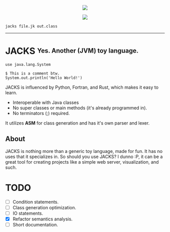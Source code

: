 <p align="center">
  <img src="https://u.cubeupload.com/ihavecandy/rszjackstext.png">
  
</p>
<p align="center">
 <img src="https://github.com/porplax/JACKS-Lang/actions/workflows/maven.yml/badge.svg">
  </p>

```
jacks file.jk out.class
```
---

# JACKS <sup><sub>**Yes. Another (JVM) toy language.**</sub></sup>
```
use java.lang.System

$ This is a comment btw.
System.out.println('Hello World!')
```
JACKS is influenced by Python, Fortran, and Rust, which makes it easy to learn. 

- Interoperable with Java classes
- No super classes or main methods (it's already programmed in).
- No terminators (;) required.

It utilizes **ASM** for class generation and has it's own parser and lexer. 


## About
JACKS is nothing more than a generic toy language, made for fun. It has no uses that it specializes in.
So should you use JACKS? I dunno :P, it can be a great tool for creating projects like a simple web server, visualization, and such.


# TODO
- [ ] Condition statements.
- [ ] Class generation optimization.
- [ ] IO statements.
- [X] Refactor semantics analysis.
- [ ] Short documentation.
